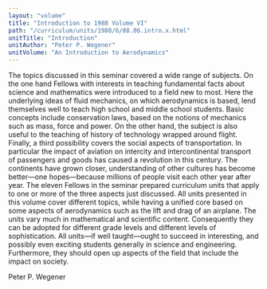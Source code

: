 ```yaml
---
layout: "volume"
title: "Introduction to 1988 Volume VI"
path: "/curriculum/units/1988/6/88.06.intro.x.html"
unitTitle: "Introduction"
unitAuthor: "Peter P. Wegener"
unitVolume: "An Introduction to Aerodynamics"
---
```

<body>
 <p>
  The topics discussed in this seminar covered a wide range of subjects. On the one hand Fellows with interests in teaching fundamental facts about science and mathematics were introduced to a field new to most. Here the underlying ideas of fluid mechanics, on which aerodynamics is based, lend themselves well to teach high school and middle school students. Basic concepts include conservation laws, based on the notions of mechanics such as mass, force and power. On the other hand, the subject is also useful to the teaching of history of technology wrapped around flight. Finally, a third possibility covers the social aspects of transportation. In particular the impact of aviation on intercity and intercontinental transport of passengers and goods has caused a revolution in this century. The continents have grown closer, understanding of other cultures has become better—one hopes—because millions of people visit each other year after year.
The eleven Fellows in the seminar prepared curriculum units that apply to one or more of the three aspects just discussed. All units presented in this volume cover different topics, while having a unified core based on some aspects of aerodynamics such as the lift and drag of an airplane. The units vary much in mathematical and scientific content. Consequently they can be adopted for different grade levels and different levels of sophistication. All units—if well taught—ought to succeed in interesting, and possibly even exciting students generally in science and engineering. Furthermore, they should open up aspects of the field that include the impact on society.
 </p>
 <p>
  Peter P. Wegener
 </p>

</body>